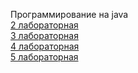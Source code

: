 Программирование на java  
[2 лабораторная](https://github.com/IIMixaII/4semestr_2laba)  
[3 лабораторная](https://github.com/IIMixaII/4semestr_3laba)  
[4 лабораторная](https://github.com/IIMixaII/4semestr_4laba)   
[5 лабораторная](https://github.com/IIMixaII/4semestr_5laba) 


    
